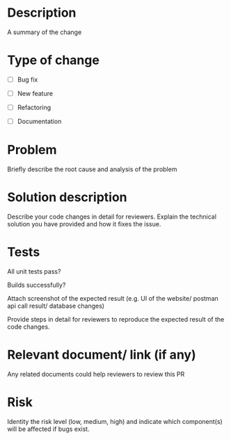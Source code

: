 # Description 
A summary of the change 


# Type of change 
- [ ] Bug fix
- [ ] New feature
- [ ] Refactoring
- [ ] Documentation 


# Problem
Briefly describe the root cause and analysis of the problem 


# Solution description
Describe your code changes in detail for reviewers. 
Explain the technical solution you have provided and how it fixes the issue.


# Tests 
All unit tests pass?

Builds successfully?


Attach screenshot of the expected result (e.g. UI of the website/ postman api call result/ database changes)


Provide steps in detail for reviewers to reproduce the expected result of the code changes.


# Relevant document/ link (if any) 
Any related documents could help reviewers to review this PR 


# Risk
Identity the risk level (low, medium, high) and indicate which component(s) will be affected if bugs exist.
